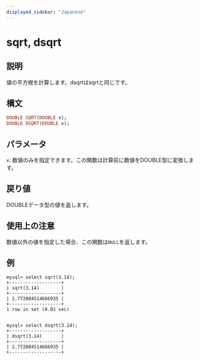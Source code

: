 ```yaml
---
displayed_sidebar: "Japanese"
---
```


# sqrt, dsqrt

## 説明

値の平方根を計算します。dsqrtはsqrtと同じです。

## 構文

```Haskell
DOUBLE SQRT(DOUBLE x);
DOUBLE DSQRT(DOUBLE x);
```

## パラメータ

`x`: 数値のみを指定できます。この関数は計算前に数値をDOUBLE型に変換します。

## 戻り値

DOUBLEデータ型の値を返します。

## 使用上の注意

数値以外の値を指定した場合、この関数は`NULL`を返します。

## 例

```Plain
mysql> select sqrt(3.14);
+-------------------+
| sqrt(3.14)        |
+-------------------+
| 1.772004514666935 |
+-------------------+
1 row in set (0.01 sec)


mysql> select dsqrt(3.14);
+-------------------+
| dsqrt(3.14)       |
+-------------------+
| 1.772004514666935 |
+-------------------+
```
